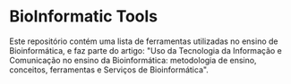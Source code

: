 # BioInformatic Tools

Este repositório contém uma lista de ferramentas utilizadas no ensino de Bioinformática, e faz parte do artigo: "Uso da Tecnologia da Informação e Comunicação no ensino da Bioinformática: metodologia de ensino, conceitos, ferramentas e Serviços de Bioinformática".
